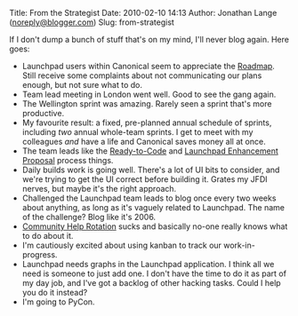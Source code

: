 Title: From the Strategist
Date: 2010-02-10 14:13
Author: Jonathan Lange (noreply@blogger.com)
Slug: from-strategist

<div>

If I don't dump a bunch of stuff that's on my mind, I'll never blog
again. Here goes:

</div>

-   Launchpad users within Canonical seem to appreciate the
    [Roadmap](https://dev.launchpad.net/RoadMap). Still receive some
    complaints about not communicating our plans enough, but not sure
    what to do.
-   Team lead meeting in London went well. Good to see the gang again.
-   The Wellington sprint was amazing. Rarely seen a sprint that's more
    productive.
-   My favourite result: a fixed, pre-planned annual schedule of
    sprints, including *two* annual whole-team sprints. I get to meet
    with my colleagues *and* have a life and Canonical saves money all
    at once.
-   The team leads like the
    [Ready-to-Code](https://dev.launchpad.net/ReadyToCode) and
    [Launchpad Enhancement
    Proposal](https://dev.launchpad.net/LaunchpadEnhancementProposalProcess)
    process things.
-   Daily builds work is going well. There's a lot of UI bits to
    consider, and we're trying to get the UI correct before building it.
    Grates my JFDI nerves, but maybe it's the right approach.
-   Challenged the Launchpad team leads to blog once every two weeks
    about anything, as long as it's vaguely related to Launchpad. The
    name of the challenge? Blog like it's 2006.
-   [Community Help Rotation](https://help.launchpad.net/HelpRotation)
    sucks and basically no-one really knows what to do about it.
-   I'm cautiously excited about using kanban to track our
    work-in-progress.
-   Launchpad needs graphs in the Launchpad application. I think all we
    need is someone to just add one. I don't have the time to do it as
    part of my day job, and I've got a backlog of other hacking tasks.
    Could I help you do it instead?
-   I'm going to PyCon.

